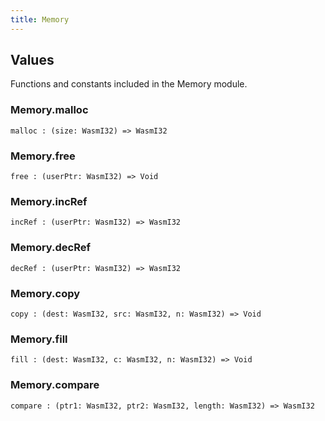 ```yaml
---
title: Memory
---
```


## Values

Functions and constants included in the Memory module.

### Memory.**malloc**

```grain
malloc : (size: WasmI32) => WasmI32
```

### Memory.**free**

```grain
free : (userPtr: WasmI32) => Void
```

### Memory.**incRef**

```grain
incRef : (userPtr: WasmI32) => WasmI32
```

### Memory.**decRef**

```grain
decRef : (userPtr: WasmI32) => WasmI32
```

### Memory.**copy**

```grain
copy : (dest: WasmI32, src: WasmI32, n: WasmI32) => Void
```

### Memory.**fill**

```grain
fill : (dest: WasmI32, c: WasmI32, n: WasmI32) => Void
```

### Memory.**compare**

```grain
compare : (ptr1: WasmI32, ptr2: WasmI32, length: WasmI32) => WasmI32
```

